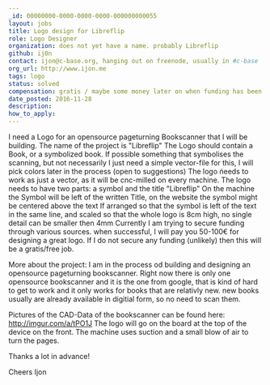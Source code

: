 ```yaml
---
_id: 00000000-0000-0000-0000-000000000055
layout: jobs
title: Logo design for Libreflip
role: Logo Designer
organization: does not yet have a name. probably Libreflip
github: ij0n
contact: ijon@c-base.org, hanging out on freenode, usually in #c-base
org_url: http://www.ijon.me
tags: logo
status: solved
compensation: gratis / maybe some money later on when funding has been secured.
date_posted: 2016-11-28
description:
how_to_apply:
---
```

I need a Logo for an opensource pageturning  Bookscanner that I will be building.
The name of the project is "Libreflip"
The Logo should contain a Book, or a symbolized book.
If possible something that symbolises the scanning, but not necessarily
I just need a simple vector-file for this, I will pick colors later in the process (open to suggestions)
The logo ńeeds to work as just a vector, as it will be cnc-milled on every machine.
The logo needs to have two parts: a symbol and the title "Libreflip"
On the machine the Symbol will be left of the written Title, on the website the symbol might be centered above the text
If arranged so that the symbol is left of the text in the same line, and scaled so that the whole logo is 8cm high, no single detail can be smaller then 4mm
Currently I am trying to secure funding through various sources. when successful, I will pay you 50-100€ for designing a great logo. If I do not secure any funding (unlikely) then this will be a gratis/free job.

More about the project:
I am in the process od building and designing an opensource pageturning bookscanner. Right now there is only one opensource bookscanner and it is the one from google, that is kind of hard to get to work and it only works for books that are relativly new. new books usually are already available in digitial form, so no need to scan them.

Pictures of the CAD-Data of the bookscanner can be found here: http://imgur.com/a/tPO1J
The logo will go on the board at the top of the device on the front. The machine uses suction and a small blow of air to turn the pages.

Thanks a lot in advance!

Cheers
Ijon
